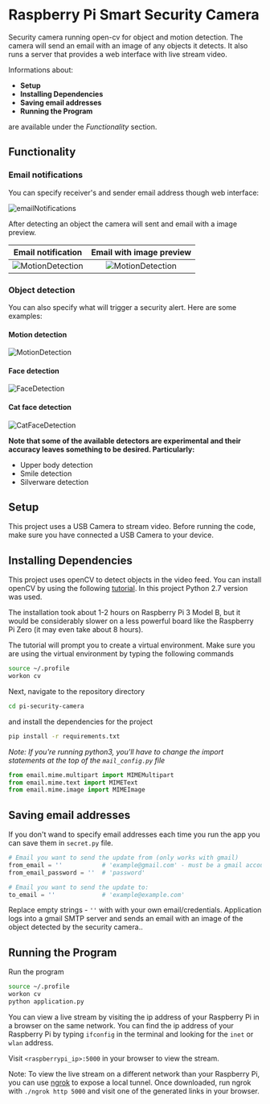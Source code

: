 # Raspberry Pi Smart Security Camera
Security camera running open-cv for object and motion detection. The camera will send an email with an image of any objects it detects. It also runs a server that provides a web interface with live stream video.

Informations about:

- **Setup**
- **Installing Dependencies**
- **Saving email addresses**
- **Running the Program**

are available under the *Functionality* section.

## Functionality
### Email notifications

You can specify receiver's and sender email address though web interface:

![emailNotifications](https://raw.githubusercontent.com/MieszkoMakuch/pi-security-camera/master/readme_files/emailNotifications.png)

After detecting an object the camera will sent and email with a image preview.

Email notification             |  Email with image preview
:-------------------------:|:-------------------------:
![MotionDetection](https://raw.githubusercontent.com/MieszkoMakuch/pi-security-camera/master/readme_files/emailNotificationPhone.jpg)  |  ![MotionDetection](https://raw.githubusercontent.com/MieszkoMakuch/pi-security-camera/master/readme_files/emailPreview.jpg)

### Object detection

You can also specify what will trigger a security alert. Here are some examples:

#### Motion detection
![MotionDetection](https://raw.githubusercontent.com/MieszkoMakuch/pi-security-camera/master/readme_files/MotionDetection.png)
#### Face detection
![FaceDetection](https://raw.githubusercontent.com/MieszkoMakuch/pi-security-camera/master/readme_files/FaceDetection.png)
#### Cat face detection
![CatFaceDetection](https://raw.githubusercontent.com/MieszkoMakuch/pi-security-camera/master/readme_files/CatFaceDetection.png)

**Note that some of the available detectors are experimental and their accuracy leaves something to be desired. Particularly:**
- Upper body detection
- Smile detection
- Silverware detection


## Setup

This project uses a USB Camera to stream video. Before running the code, make sure you have connected a USB Camera to your device.


## Installing Dependencies

This project uses openCV to detect objects in the video feed. You can install openCV by using the following [tutorial](http://www.pyimagesearch.com/2016/04/18/install-guide-raspberry-pi-3-raspbian-jessie-opencv-3/). In this project Python 2.7 version was used.

The installation took about 1-2 hours on Raspberry Pi 3 Model B, but it would be considerably slower on a less powerful board like the Raspberry Pi Zero (it may even take about 8 hours).

The tutorial will prompt you to create a virtual environment. Make sure you are using the virtual environment by typing the following commands

```bash
source ~/.profile
workon cv
```

Next, navigate to the repository directory

```bash
cd pi-security-camera
```

and install the dependencies for the project

```bash
pip install -r requirements.txt
```

*Note: If you're running python3, you'll have to change the import statements at the top of the `mail_config.py` file*

```python
from email.mime.multipart import MIMEMultipart
from email.mime.text import MIMEText
from email.mime.image import MIMEImage
```

## Saving email addresses

If you don't wand to specify email addresses each time you run the app you can save them in `secret.py` file.
```python
# Email you want to send the update from (only works with gmail)
from_email = ''           # 'example@gmail.com' - must be a gmail account!
from_email_password = ''  # 'password'

# Email you want to send the update to:
to_email = ''             # 'example@example.com'
```
Replace empty strings - `''` with with your own email/credentials. Application logs into a gmail SMTP server and sends an email with an image of the object detected by the security camera..

## Running the Program

Run the program

```bash
source ~/.profile
workon cv
python application.py
```

You can view a live stream by visiting the ip address of your Raspberry Pi in a browser on the same network. You can find the ip address of your Raspberry Pi by typing `ifconfig` in the terminal and looking for the `inet` or `wlan` address.

Visit `<raspberrypi_ip>:5000` in your browser to view the stream.

Note: To view the live stream on a different network than your Raspberry Pi, you can use [ngrok](https://ngrok.com/) to expose a local tunnel. Once downloaded, run ngrok with `./ngrok http 5000` and visit one of the generated links in your browser. 